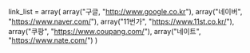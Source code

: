 link_list = array(
    array("구글, "http://www.google.co.kr"),
    array("네이버", "https://www.naver.com/"),
    array("11번가", "https://www.11st.co.kr/"),
    array("쿠팡", "https://www.coupang.com/"),
    array("네이트", "https://www.nate.com/")
)
